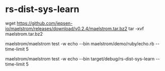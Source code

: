 # rs-dist-sys-learn

wget https://github.com/jepsen-io/maelstrom/releases/download/v0.2.4/maelstrom.tar.bz2
tar -xvf maelstrom.tar.bz2

maelstrom/maelstrom test -w echo --bin maelstrom/demo/ruby/echo.rb --time-limit 5

maelstrom/maelstrom test -w echo --bin target/debug/rs-dist-sys-learn --time-limit 5